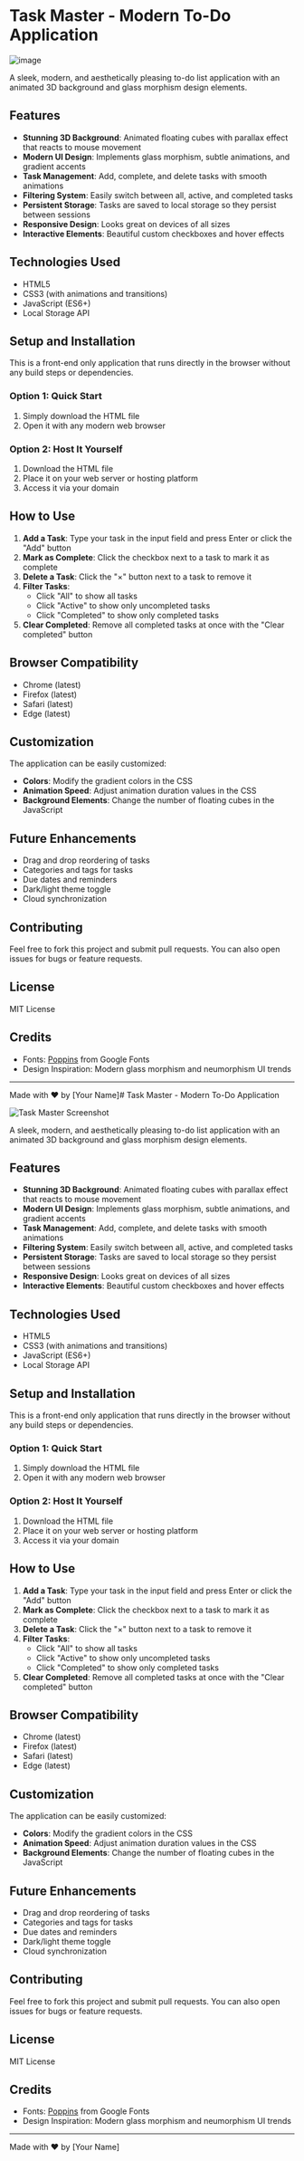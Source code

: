# Task Master - Modern To-Do Application

![image](https://github.com/user-attachments/assets/64c3dd14-4d9a-4b06-a77f-aa27f05eeac3)


A sleek, modern, and aesthetically pleasing to-do list application with an animated 3D background and glass morphism design elements.

## Features

- **Stunning 3D Background**: Animated floating cubes with parallax effect that reacts to mouse movement
- **Modern UI Design**: Implements glass morphism, subtle animations, and gradient accents
- **Task Management**: Add, complete, and delete tasks with smooth animations
- **Filtering System**: Easily switch between all, active, and completed tasks
- **Persistent Storage**: Tasks are saved to local storage so they persist between sessions
- **Responsive Design**: Looks great on devices of all sizes
- **Interactive Elements**: Beautiful custom checkboxes and hover effects

## Technologies Used

- HTML5
- CSS3 (with animations and transitions)
- JavaScript (ES6+)
- Local Storage API

## Setup and Installation

This is a front-end only application that runs directly in the browser without any build steps or dependencies.

### Option 1: Quick Start

1. Simply download the HTML file
2. Open it with any modern web browser

### Option 2: Host It Yourself

1. Download the HTML file
2. Place it on your web server or hosting platform
3. Access it via your domain

## How to Use

1. **Add a Task**: Type your task in the input field and press Enter or click the "Add" button
2. **Mark as Complete**: Click the checkbox next to a task to mark it as complete
3. **Delete a Task**: Click the "×" button next to a task to remove it
4. **Filter Tasks**:
   - Click "All" to show all tasks
   - Click "Active" to show only uncompleted tasks
   - Click "Completed" to show only completed tasks
5. **Clear Completed**: Remove all completed tasks at once with the "Clear completed" button

## Browser Compatibility

- Chrome (latest)
- Firefox (latest)
- Safari (latest)
- Edge (latest)

## Customization

The application can be easily customized:

- **Colors**: Modify the gradient colors in the CSS
- **Animation Speed**: Adjust animation duration values in the CSS
- **Background Elements**: Change the number of floating cubes in the JavaScript

## Future Enhancements

- Drag and drop reordering of tasks
- Categories and tags for tasks
- Due dates and reminders
- Dark/light theme toggle
- Cloud synchronization

## Contributing

Feel free to fork this project and submit pull requests. You can also open issues for bugs or feature requests.

## License

MIT License

## Credits

- Fonts: [Poppins](https://fonts.google.com/specimen/Poppins) from Google Fonts
- Design Inspiration: Modern glass morphism and neumorphism UI trends

---

Made with ❤️ by [Your Name]# Task Master - Modern To-Do Application

![Task Master Screenshot](/api/placeholder/800/400)

A sleek, modern, and aesthetically pleasing to-do list application with an animated 3D background and glass morphism design elements.

## Features

- **Stunning 3D Background**: Animated floating cubes with parallax effect that reacts to mouse movement
- **Modern UI Design**: Implements glass morphism, subtle animations, and gradient accents
- **Task Management**: Add, complete, and delete tasks with smooth animations
- **Filtering System**: Easily switch between all, active, and completed tasks
- **Persistent Storage**: Tasks are saved to local storage so they persist between sessions
- **Responsive Design**: Looks great on devices of all sizes
- **Interactive Elements**: Beautiful custom checkboxes and hover effects

## Technologies Used

- HTML5
- CSS3 (with animations and transitions)
- JavaScript (ES6+)
- Local Storage API

## Setup and Installation

This is a front-end only application that runs directly in the browser without any build steps or dependencies.

### Option 1: Quick Start

1. Simply download the HTML file
2. Open it with any modern web browser

### Option 2: Host It Yourself

1. Download the HTML file
2. Place it on your web server or hosting platform
3. Access it via your domain

## How to Use

1. **Add a Task**: Type your task in the input field and press Enter or click the "Add" button
2. **Mark as Complete**: Click the checkbox next to a task to mark it as complete
3. **Delete a Task**: Click the "×" button next to a task to remove it
4. **Filter Tasks**:
   - Click "All" to show all tasks
   - Click "Active" to show only uncompleted tasks
   - Click "Completed" to show only completed tasks
5. **Clear Completed**: Remove all completed tasks at once with the "Clear completed" button

## Browser Compatibility

- Chrome (latest)
- Firefox (latest)
- Safari (latest)
- Edge (latest)

## Customization

The application can be easily customized:

- **Colors**: Modify the gradient colors in the CSS
- **Animation Speed**: Adjust animation duration values in the CSS
- **Background Elements**: Change the number of floating cubes in the JavaScript

## Future Enhancements

- Drag and drop reordering of tasks
- Categories and tags for tasks
- Due dates and reminders
- Dark/light theme toggle
- Cloud synchronization

## Contributing

Feel free to fork this project and submit pull requests. You can also open issues for bugs or feature requests.

## License

MIT License

## Credits

- Fonts: [Poppins](https://fonts.google.com/specimen/Poppins) from Google Fonts
- Design Inspiration: Modern glass morphism and neumorphism UI trends

---

Made with ❤️ by [Your Name]
